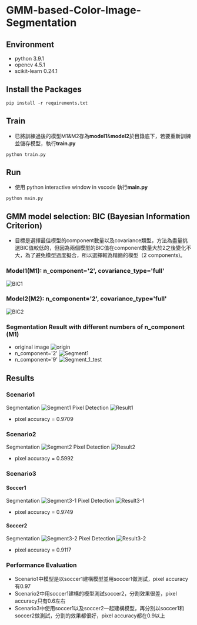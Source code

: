 # GMM-based-Color-Image-Segmentation

## Environment
* python 3.9.1
* opencv 4.5.1
* scikit-learn 0.24.1

## Install the Packages
```
pip install -r requirements.txt
```

## Train
* 已將訓練過後的模型M1&M2存為**model1**&**model2**於目錄底下，若要重新訓練並儲存模型，執行**train.py**
```
python train.py
```

## Run
* 使用 python interactive window in vscode 執行**main.py**
```
python main.py
```

## GMM model selection: BIC (Bayesian Information Criterion)
* 目標是選擇最佳模型的component數量以及covariance類型，方法為盡量挑選BIC值較低的，但因為兩個模型的BIC值在component數量大於2之後變化不大，為了避免模型過度擬合，所以選擇較為精簡的模型（2 components)。
### Model1(M1): n_component='2', covariance_type='full'
![BIC1](./BIC_1.jpg)
### Model2(M2): n_component='2', covariance_type='full'
![BIC2](./BIC_2.jpg)
### Segmentation Result with different numbers of n_component (M1)
* original image
![origin](./soccer1.jpg)
* n_component='2'
![Segment1](./segment_1.png)
* n_component='9'
![Segment_1_test](./segment_1_test.png)

## Results
### Scenario1
Segmentation
![Segment1](./segment_1.png)
Pixel Detection
![Result1](./result_1.png)
* pixel accuracy = 0.9709
### Scenario2
Segmentation
![Segment2](./segment_2.png)
Pixel Detection
![Result2](./result_2.png)
* pixel accuracy = 0.5992
### Scenario3
#### Soccer1
Segmentation
![Segment3-1](./segment_3-1.png)
Pixel Detection
![Result3-1](./result_3-1.png)
* pixel accuracy = 0.9749
#### Soccer2
Segmentation
![Segment3-2](./segment_3-2.png)
Pixel Detection
![Result3-2](./result_3-2.png)
* pixel accuracy = 0.9117

### Performance Evaluation
* Scenario1中模型是以soccer1建構模型並用soccer1做測試，pixel accuracy有0.97
* Scenario2中用soccer1建構的模型測試soccer2，分割效果很差，pixel accuracy只有0.6左右
* Scenario3中使用soccer1以及soccer2一起建構模型，再分別以soccer1和soccer2做測試，分割的效果都很好，pixel accuracy都在0.9以上
